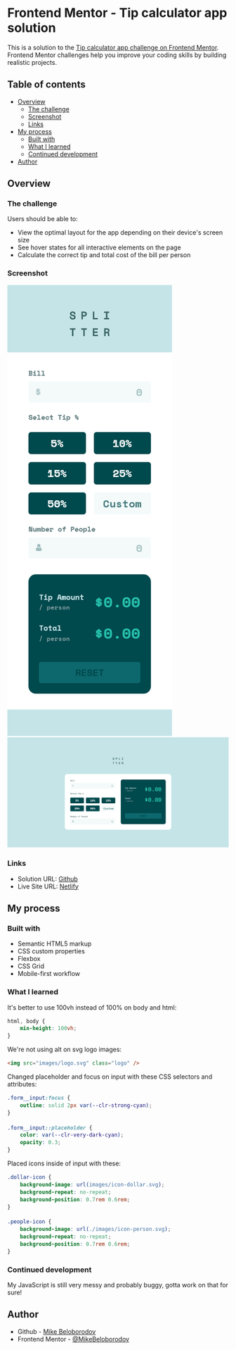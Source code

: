 # Frontend Mentor - Tip calculator app solution

This is a solution to the [Tip calculator app challenge on Frontend Mentor](https://www.frontendmentor.io/challenges/tip-calculator-app-ugJNGbJUX). Frontend Mentor challenges help you improve your coding skills by building realistic projects.

## Table of contents

- [Overview](#overview)
  - [The challenge](#the-challenge)
  - [Screenshot](#screenshot)
  - [Links](#links)
- [My process](#my-process)
  - [Built with](#built-with)
  - [What I learned](#what-i-learned)
  - [Continued development](#continued-development)
- [Author](#author)

## Overview

### The challenge

Users should be able to:

- View the optimal layout for the app depending on their device's screen size
- See hover states for all interactive elements on the page
- Calculate the correct tip and total cost of the bill per person

### Screenshot

![](./screenshot_mobile.png)
![](./screenshot_desktop.png)

### Links

- Solution URL: [Github](https://github.com/MikeBeloborodov/tip_calculator_app)
- Live Site URL: [Netlify](https://comfy-cucurucho-d5d079.netlify.app/)

## My process

### Built with

- Semantic HTML5 markup
- CSS custom properties
- Flexbox
- CSS Grid
- Mobile-first workflow

### What I learned

It's better to use 100vh instead of 100% on body and html:

```CSS
html, body {
    min-height: 100vh;
}
```

We're not using alt on svg logo images:

```HTML
<img src="images/logo.svg" class="logo" />
```

Changed placeholder and focus on input with these CSS selectors and attributes:

```CSS
.form__input:focus {
    outline: solid 2px var(--clr-strong-cyan);
}

.form__input::placeholder {
    color: var(--clr-very-dark-cyan);
    opacity: 0.3;
}
```

Placed icons inside of input with these:

```CSS
.dollar-icon {
    background-image: url(images/icon-dollar.svg);
    background-repeat: no-repeat;
    background-position: 0.7rem 0.6rem;
}

.people-icon {
    background-image: url(./images/icon-person.svg);
    background-repeat: no-repeat;
    background-position: 0.7rem 0.6rem;
}
```

### Continued development

My JavaScript is still very messy and probably buggy, gotta work on that for sure!

## Author

- Github - [Mike Beloborodov](https://github.com/MikeBeloborodov)
- Frontend Mentor - [@MikeBeloborodov](https://www.frontendmentor.io/profile/MikeBeloborodov)